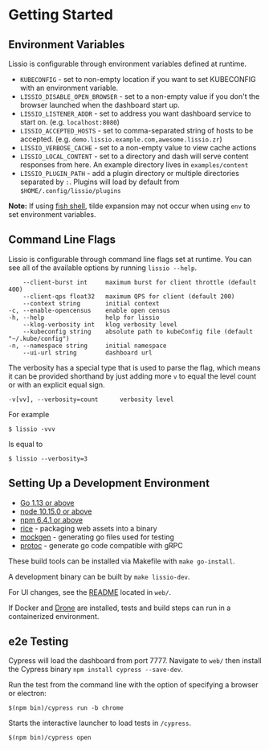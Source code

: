 # Getting Started

## Environment Variables

Lissio is configurable through environment variables defined at runtime.

* `KUBECONFIG` - set to non-empty location if you want to set KUBECONFIG with an environment variable.
* `LISSIO_DISABLE_OPEN_BROWSER` - set to a non-empty value if you don't the browser launched when the dashboard start up.
* `LISSIO_LISTENER_ADDR` - set to address you want dashboard service to start on. (e.g. `localhost:8080`)
* `LISSIO_ACCEPTED_HOSTS` - set to comma-separated string of hosts to be accepted. (e.g. `demo.lissio.example.com,awesome.lissio.zr`)
* `LISSIO_VERBOSE_CACHE` - set to a non-empty value to view cache actions
* `LISSIO_LOCAL_CONTENT` - set to a directory and dash will serve content responses from here. An example directory lives in `examples/content`
* `LISSIO_PLUGIN_PATH` - add a plugin directory or multiple directories separated by `:`. Plugins will load by default from `$HOME/.config/lissio/plugins`

**Note:** If using [fish shell](https://fishshell.com), tilde expansion may not occur when using `env` to set environment variables.

## Command Line Flags

Lissio is configurable through command line flags set at runtime. You can see all of the available options by
running `lissio --help`.

        --client-burst int     maximum burst for client throttle (default 400)
        --client-qps float32   maximum QPS for client (default 200)
        --context string       initial context
    -c, --enable-opencensus    enable open census
    -h, --help                 help for lissio
        --klog-verbosity int   klog verbosity level
        --kubeconfig string    absolute path to kubeConfig file (default "~/.kube/config")
    -n, --namespace string     initial namespace
        --ui-url string        dashboard url

The verbosity has a special type that is used to parse the flag, which means it can be provided
shorthand by just adding more `v` to equal the level count or with an explicit equal sign.

    -v[vv], --verbosity=count      verbosity level

For example

    $ lissio -vvv

Is equal to

    $ lissio --verbosity=3

## Setting Up a Development Environment

* [Go 1.13 or above](https://golang.org/dl/)
* [node 10.15.0 or above](https://nodejs.org/en/)
* [npm 6.4.1 or above](https://www.npmjs.com/get-npm)
* [rice](https://github.com/GeertJohan/go.rice) - packaging web assets into a binary
* [mockgen](https://github.com/golang/mock) - generating go files used for testing
* [protoc](https://github.com/golang/protobuf) - generate go code compatible with gRPC

These build tools can be installed via Makefile with `make go-install`.

A development binary can be built by `make lissio-dev`.

For UI changes, see the [README](/web/README.md) located in `web/`.

If Docker and [Drone](/docs/drone.md) are installed, tests and build steps can run in a containerized environment.

## e2e Testing

Cypress will load the dashboard from port 7777. Navigate to `web/` then install the Cypress binary `npm install cypress --save-dev`.

Run the test from the command line with the option of specifying a browser or electron:

`$(npm bin)/cypress run -b chrome`

Starts the interactive launcher to load tests in `/cypress`.

`$(npm bin)/cypress open`

